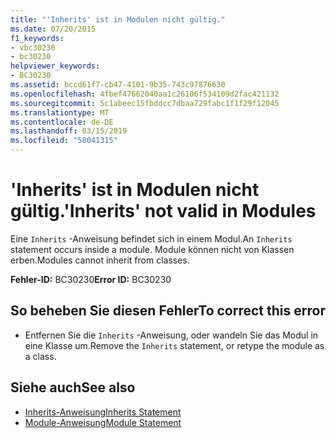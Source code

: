 ```yaml
---
title: "'Inherits' ist in Modulen nicht gültig."
ms.date: 07/20/2015
f1_keywords:
- vbc30230
- bc30230
helpviewer_keywords:
- BC30230
ms.assetid: bccd61f7-cb47-4101-9b35-743c97876630
ms.openlocfilehash: 4fbef47662040aa1c26106f534109d2fac421132
ms.sourcegitcommit: 5c1abeec15fbddcc7dbaa729fabc1f1f29f12045
ms.translationtype: MT
ms.contentlocale: de-DE
ms.lasthandoff: 03/15/2019
ms.locfileid: "58041315"
---
```

# <a name="inherits-not-valid-in-modules"></a><span data-ttu-id="f3bf1-102">'Inherits' ist in Modulen nicht gültig.</span><span class="sxs-lookup"><span data-stu-id="f3bf1-102">'Inherits' not valid in Modules</span></span>
<span data-ttu-id="f3bf1-103">Eine `Inherits` -Anweisung befindet sich in einem Modul.</span><span class="sxs-lookup"><span data-stu-id="f3bf1-103">An `Inherits` statement occurs inside a module.</span></span> <span data-ttu-id="f3bf1-104">Module können nicht von Klassen erben.</span><span class="sxs-lookup"><span data-stu-id="f3bf1-104">Modules cannot inherit from classes.</span></span>  
  
 <span data-ttu-id="f3bf1-105">**Fehler-ID:** BC30230</span><span class="sxs-lookup"><span data-stu-id="f3bf1-105">**Error ID:** BC30230</span></span>  
  
## <a name="to-correct-this-error"></a><span data-ttu-id="f3bf1-106">So beheben Sie diesen Fehler</span><span class="sxs-lookup"><span data-stu-id="f3bf1-106">To correct this error</span></span>  
  
-   <span data-ttu-id="f3bf1-107">Entfernen Sie die `Inherits` -Anweisung, oder wandeln Sie das Modul in eine Klasse um.</span><span class="sxs-lookup"><span data-stu-id="f3bf1-107">Remove the `Inherits` statement, or retype the module as a class.</span></span>  
  
## <a name="see-also"></a><span data-ttu-id="f3bf1-108">Siehe auch</span><span class="sxs-lookup"><span data-stu-id="f3bf1-108">See also</span></span>

- [<span data-ttu-id="f3bf1-109">Inherits-Anweisung</span><span class="sxs-lookup"><span data-stu-id="f3bf1-109">Inherits Statement</span></span>](../../visual-basic/language-reference/statements/inherits-statement.md)
- [<span data-ttu-id="f3bf1-110">Module-Anweisung</span><span class="sxs-lookup"><span data-stu-id="f3bf1-110">Module Statement</span></span>](../../visual-basic/language-reference/statements/module-statement.md)
